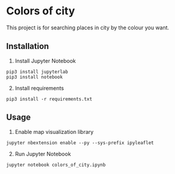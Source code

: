 # Colors of city

This project is for searching places in city by the colour you want.

## Installation

1. Install Jupyter Notebook
``` 
pip3 install jupyterlab
pip3 install notebook
```
2. Install requirements 
``` 
pip3 install -r requirements.txt 
```

## Usage

1. Enable map visualization library
``` 
jupyter nbextension enable --py --sys-prefix ipyleaflet
```
2. Run Jupyter Notebook  
``` 
jupyter notebook colors_of_city.ipynb
```
